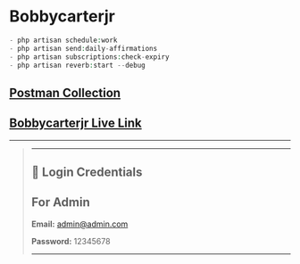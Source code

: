 # Bobbycarterjr

```PHP
- php artisan schedule:work
- php artisan send:daily-affirmations
- php artisan subscriptions:check-expiry
- php artisan reverb:start --debug
```

## [Postman Collection](https://documenter.getpostman.com/view/32086283/2sAY4rEQfh)

## [Bobbycarterjr Live Link](https://poswell.app)

---

> ---
>
> ## 🔑 Login Credentials
>
> ## For Admin
>
> **Email:** <admin@admin.com>
>
> **Password:** 12345678
>
> ---
